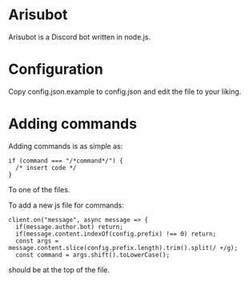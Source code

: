 # Arisubot
Arisubot is a Discord bot written in node.js.

# Configuration
Copy config.json.example to config.json and edit the file to your liking.

# Adding commands
Adding commands is as simple as:

```
if (command === "/*command*/") {
  /* insert code */
}
```

To one of the files.


To add a new js file for commands:

```
client.on("message", async message => {
  if(message.author.bot) return;
  if(message.content.indexOf(config.prefix) !== 0) return;
  const args = message.content.slice(config.prefix.length).trim().split(/ +/g);
  const command = args.shift().toLowerCase();
```

should be at the top of the file.
